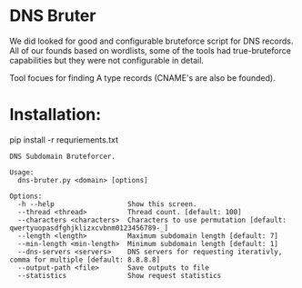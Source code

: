 # DNS Bruter

We did looked for good and configurable bruteforce script for DNS records. All of our founds based on wordlists, some of the tools had true-bruteforce capabilities but they were not configurable in detail.

Tool focues for finding A type records (CNAME's are also be founded).

# Installation: 
pip install -r requriements.txt 

```
DNS Subdomain Bruteforcer.

Usage:
  dns-bruter.py <domain> [options]

Options:
  -h --help                  Show this screen.
  --thread <thread>          Thread count. [default: 100]
  --characters <characters>  Characters to use permutation [default: qwertyuopasdfghjklizxcvbnm0123456789-_]
  --length <length>          Maximum subdomain length [default: 7]
  --min-length <min-length>  Minimum subdomain length [default: 1]
  --dns-servers <servers>    DNS servers for requesting iterativly, comma for multiple [default: 8.8.8.8]
  --output-path <file>       Save outputs to file
  --statistics               Show request statistics
```
